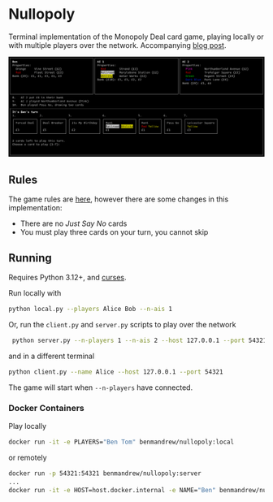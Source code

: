 # Nullopoly

Terminal implementation of the Monopoly Deal card game, playing locally or with multiple players over the network. Accompanying [blog post](https://www.benmandrew.com/articles/curses-terminal-card-game).

![Screenshot of the curses game window](resources/screenshot.png)

## Rules

The game rules are [here](https://monopolydealrules.com), however there are some changes in this implementation:
- There are no *Just Say No* cards
- You must play three cards on your turn, you cannot skip

## Running

Requires Python 3.12+, and [curses](https://docs.python.org/3/library/curses.html).

Run locally with
```sh
python local.py --players Alice Bob --n-ais 1
```

Or, run the `client.py` and `server.py` scripts to play over the network

```sh
 python server.py --n-players 1 --n-ais 2 --host 127.0.0.1 --port 54321
```

and in a different terminal

```sh
python client.py --name Alice --host 127.0.0.1 --port 54321
```

The game will start when `--n-players` have connected.

### Docker Containers

Play locally

```sh
docker run -it -e PLAYERS="Ben Tom" benmandrew/nullopoly:local
```

or remotely

```sh
docker run -p 54321:54321 benmandrew/nullopoly:server
...
docker run -it -e HOST=host.docker.internal -e NAME="Ben" benmandrew/nullopoly:client
```
